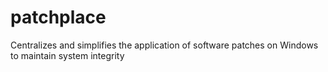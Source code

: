 # patchplace
 Centralizes and simplifies the application of software patches on Windows to maintain system integrity
